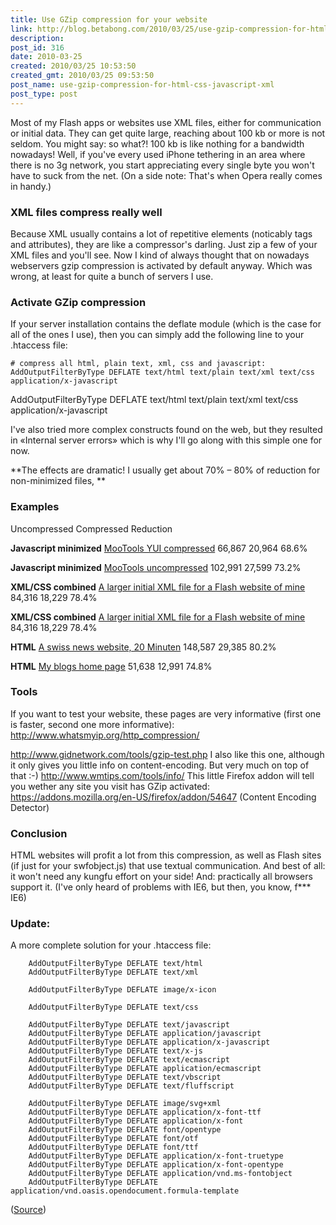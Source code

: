 ```yaml
---
title: Use GZip compression for your website
link: http://blog.betabong.com/2010/03/25/use-gzip-compression-for-html-css-javascript-xml/
description: 
post_id: 316
date: 2010-03-25
created: 2010/03/25 10:53:50
created_gmt: 2010/03/25 09:53:50
post_name: use-gzip-compression-for-html-css-javascript-xml
post_type: post
---
```



Most of my Flash apps or websites use XML files, either for communication or initial data. They can get quite large, reaching about 100 kb or more is not seldom. You might say: so what?! 100 kb is like nothing for a bandwidth nowadays! Well, if you've every used iPhone tethering in an area where there is no 3g network, you start appreciating every single byte you won't have to suck from the net. (On a side note: That's when Opera really comes in handy.) 

### XML files compress really well

Because XML usually contains a lot of repetitive elements (noticably tags and attributes), they are like a compressor's darling. Just zip a few of your XML files and you'll see. Now I kind of always thought that on nowadays webservers gzip compression is activated by default anyway. Which was wrong, at least for quite a bunch of servers I use. 

### Activate GZip compression

If your server installation contains the deflate module (which is the case for all of the ones I use), then you can simply add the following line to your .htaccess file: 
    
    
    # compress all html, plain text, xml, css and javascript:
    AddOutputFilterByType DEFLATE text/html text/plain text/xml text/css application/x-javascript

AddOutputFilterByType DEFLATE text/html text/plain text/xml text/css application/x-javascript 

I've also tried more complex constructs found on the web, but they resulted in «Internal server errors» which is why I'll go along with this simple one for now.

**The effects are dramatic! I usually get about 70% – 80% of reduction for non-minimized files, **

### Examples

Uncompressed Compressed Reduction

**Javascript minimized** [MooTools YUI compressed](http://ajax.googleapis.com/ajax/libs/mootools/1.2.4/mootools-yui-compressed.js)
66,867
20,964
68.6%

**Javascript minimized** [MooTools uncompressed](http://ajax.googleapis.com/ajax/libs/mootools/1.2.4/mootools.jss)
102,991
27,599
73.2%

**XML/CSS combined** [A larger initial XML file for a Flash website of mine](http://www.ceylor.ch/pages/home.xml)
84,316
18,229
78.4%

**XML/CSS combined** [A larger initial XML file for a Flash website of mine](http://www.ceylor.ch/pages/home.xml)
84,316
18,229
78.4%

**HTML** [A swiss news website, 20 Minuten](http://20min.ch)
148,587
29,385
80.2%

**HTML** [My blogs home page]()
51,638
12,991
74.8%

### Tools

If you want to test your website, these pages are very informative (first one is faster, second one more informative): <http://www.whatsmyip.org/http_compression/>

<http://www.gidnetwork.com/tools/gzip-test.php> I also like this one, although it only gives you little info on content-encoding. But very much on top of that :-) <http://www.wmtips.com/tools/info/> This little Firefox addon will tell you wether any site you visit has GZip activated: <https://addons.mozilla.org/en-US/firefox/addon/54647> (Content Encoding Detector) 

### Conclusion

HTML websites will profit a lot from this compression, as well as Flash sites (if just for your swfobject.js) that use textual communication. And best of all: it won't need any kungfu effort on your side! And: practically all browsers support it. (I've only heard of problems with IE6, but then, you know, f*** IE6) 

### Update:

A more complete solution for your .htaccess file: 
    
    
    
    	AddOutputFilterByType DEFLATE text/html
    	AddOutputFilterByType DEFLATE text/xml
    
    	AddOutputFilterByType DEFLATE image/x-icon
    
    	AddOutputFilterByType DEFLATE text/css
    
    	AddOutputFilterByType DEFLATE text/javascript
    	AddOutputFilterByType DEFLATE application/javascript
    	AddOutputFilterByType DEFLATE application/x-javascript
    	AddOutputFilterByType DEFLATE text/x-js
    	AddOutputFilterByType DEFLATE text/ecmascript
    	AddOutputFilterByType DEFLATE application/ecmascript
    	AddOutputFilterByType DEFLATE text/vbscript
    	AddOutputFilterByType DEFLATE text/fluffscript
    
    	AddOutputFilterByType DEFLATE image/svg+xml
    	AddOutputFilterByType DEFLATE application/x-font-ttf
    	AddOutputFilterByType DEFLATE application/x-font
    	AddOutputFilterByType DEFLATE font/opentype
    	AddOutputFilterByType DEFLATE font/otf
    	AddOutputFilterByType DEFLATE font/ttf
    	AddOutputFilterByType DEFLATE application/x-font-truetype
    	AddOutputFilterByType DEFLATE application/x-font-opentype
    	AddOutputFilterByType DEFLATE application/vnd.ms-fontobject
    	AddOutputFilterByType DEFLATE application/vnd.oasis.opendocument.formula-template
    
    

([Source](http://www.speedingupwebsite.com/2010/01/08/use-the-gzip-power/))
